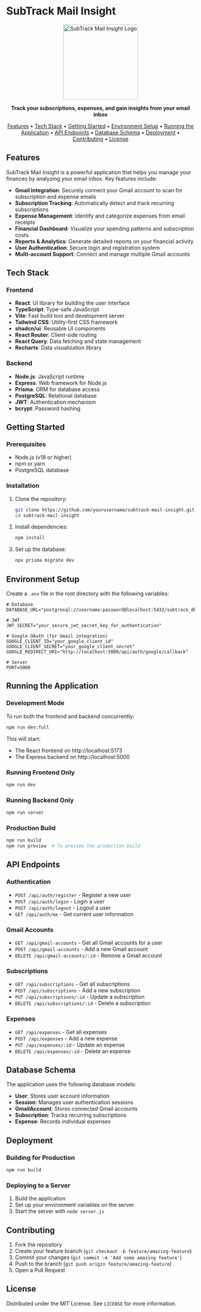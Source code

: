 # SubTrack Mail Insight

<p align="center">
  <img src="public/logo.svg" alt="SubTrack Mail Insight Logo" width="200" />
</p>

<p align="center">
  <strong>Track your subscriptions, expenses, and gain insights from your email inbox</strong>
</p>

<p align="center">
  <a href="#features">Features</a> •
  <a href="#tech-stack">Tech Stack</a> •
  <a href="#getting-started">Getting Started</a> •
  <a href="#environment-setup">Environment Setup</a> •
  <a href="#running-the-application">Running the Application</a> •
  <a href="#api-endpoints">API Endpoints</a> •
  <a href="#database-schema">Database Schema</a> •
  <a href="#deployment">Deployment</a> •
  <a href="#contributing">Contributing</a> •
  <a href="#license">License</a>
</p>

## Features

SubTrack Mail Insight is a powerful application that helps you manage your finances by analyzing your email inbox. Key features include:

- **Gmail Integration**: Securely connect your Gmail account to scan for subscription and expense emails
- **Subscription Tracking**: Automatically detect and track recurring subscriptions
- **Expense Management**: Identify and categorize expenses from email receipts
- **Financial Dashboard**: Visualize your spending patterns and subscription costs
- **Reports & Analytics**: Generate detailed reports on your financial activity
- **User Authentication**: Secure login and registration system
- **Multi-account Support**: Connect and manage multiple Gmail accounts

## Tech Stack

### Frontend
- **React**: UI library for building the user interface
- **TypeScript**: Type-safe JavaScript
- **Vite**: Fast build tool and development server
- **Tailwind CSS**: Utility-first CSS framework
- **shadcn/ui**: Reusable UI components
- **React Router**: Client-side routing
- **React Query**: Data fetching and state management
- **Recharts**: Data visualization library

### Backend
- **Node.js**: JavaScript runtime
- **Express**: Web framework for Node.js
- **Prisma**: ORM for database access
- **PostgreSQL**: Relational database
- **JWT**: Authentication mechanism
- **bcrypt**: Password hashing

## Getting Started

### Prerequisites

- Node.js (v18 or higher)
- npm or yarn
- PostgreSQL database

### Installation

1. Clone the repository:
   ```sh
   git clone https://github.com/yourusername/subtrack-mail-insight.git
   cd subtrack-mail-insight
   ```

2. Install dependencies:
   ```sh
   npm install
   ```

3. Set up the database:
   ```sh
   npx prisma migrate dev
   ```

## Environment Setup

Create a `.env` file in the root directory with the following variables:

```
# Database
DATABASE_URL="postgresql://username:password@localhost:5432/subtrack_db"

# JWT
JWT_SECRET="your_secure_jwt_secret_key_for_authentication"

# Google OAuth (for Gmail integration)
GOOGLE_CLIENT_ID="your_google_client_id"
GOOGLE_CLIENT_SECRET="your_google_client_secret"
GOOGLE_REDIRECT_URI="http://localhost:5000/api/auth/google/callback"

# Server
PORT=5000
```

## Running the Application

### Development Mode

To run both the frontend and backend concurrently:

```sh
npm run dev:full
```

This will start:
- The React frontend on http://localhost:5173
- The Express backend on http://localhost:5000

### Running Frontend Only

```sh
npm run dev
```

### Running Backend Only

```sh
npm run server
```

### Production Build

```sh
npm run build
npm run preview  # To preview the production build
```

## API Endpoints

### Authentication
- `POST /api/auth/register` - Register a new user
- `POST /api/auth/login` - Login a user
- `POST /api/auth/logout` - Logout a user
- `GET /api/auth/me` - Get current user information

### Gmail Accounts
- `GET /api/gmail-accounts` - Get all Gmail accounts for a user
- `POST /api/gmail-accounts` - Add a new Gmail account
- `DELETE /api/gmail-accounts/:id` - Remove a Gmail account

### Subscriptions
- `GET /api/subscriptions` - Get all subscriptions
- `POST /api/subscriptions` - Add a new subscription
- `PUT /api/subscriptions/:id` - Update a subscription
- `DELETE /api/subscriptions/:id` - Delete a subscription

### Expenses
- `GET /api/expenses` - Get all expenses
- `POST /api/expenses` - Add a new expense
- `PUT /api/expenses/:id` - Update an expense
- `DELETE /api/expenses/:id` - Delete an expense

## Database Schema

The application uses the following database models:

- **User**: Stores user account information
- **Session**: Manages user authentication sessions
- **GmailAccount**: Stores connected Gmail accounts
- **Subscription**: Tracks recurring subscriptions
- **Expense**: Records individual expenses

## Deployment

### Building for Production

```sh
npm run build
```

### Deploying to a Server

1. Build the application
2. Set up your environment variables on the server
3. Start the server with `node server.js`

## Contributing

1. Fork the repository
2. Create your feature branch (`git checkout -b feature/amazing-feature`)
3. Commit your changes (`git commit -m 'Add some amazing feature'`)
4. Push to the branch (`git push origin feature/amazing-feature`)
5. Open a Pull Request

## License

Distributed under the MIT License. See `LICENSE` for more information.
